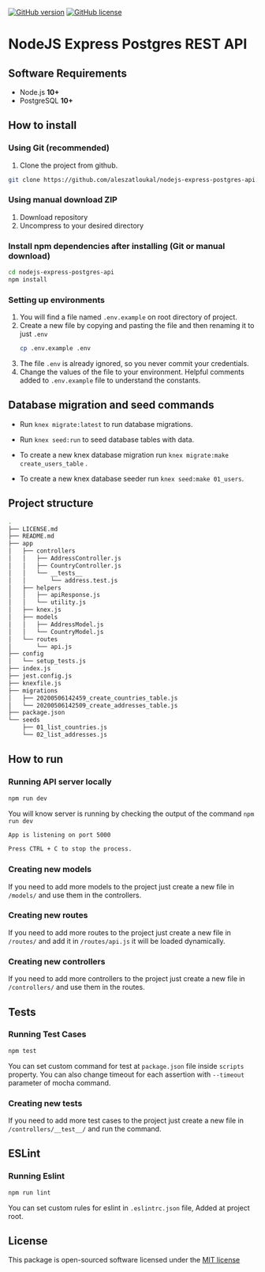 [![GitHub version](https://badge.fury.io/gh/aleszatloukal%2Fnodejs-express-postgres-api.svg)](https://badge.fury.io/gh/aleszatloukal%2Fnodejs-express-postgres-api)
[![GitHub license](https://img.shields.io/badge/license-MIT-blue.svg)](https://raw.githubusercontent.com/aleszatloukal/nodejs-express-postgres-api/master/LICENSE.md)

# NodeJS Express Postgres REST API

## Software Requirements

-   Node.js **10+**
-   PostgreSQL **10+**


## How to install

### Using Git (recommended)

1.  Clone the project from github.

```bash
git clone https://github.com/aleszatloukal/nodejs-express-postgres-api.git ./nodejs-express-postgres-api
```

### Using manual download ZIP

1.  Download repository
2.  Uncompress to your desired directory

### Install npm dependencies after installing (Git or manual download)

```bash
cd nodejs-express-postgres-api
npm install
```

### Setting up environments

1.  You will find a file named `.env.example` on root directory of project.
2.  Create a new file by copying and pasting the file and then renaming it to just `.env`
    ```bash
    cp .env.example .env
    ```
3.  The file `.env` is already ignored, so you never commit your credentials.
4.  Change the values of the file to your environment. Helpful comments added to `.env.example` file to understand the constants.

## Database migration and seed commands

- Run `knex migrate:latest` to run database migrations.

- Run `knex seed:run` to seed database tables with data.

- To create a new knex database migration run `knex migrate:make create_users_table` .

- To create a new knex database seeder run `knex seed:make 01_users`.

## Project  structure

```sh
.
├── LICENSE.md
├── README.md
├── app
│   ├── controllers
│   │   ├── AddressController.js
│   │   ├── CountryController.js
│   │   └── __tests__
│   │       └── address.test.js
│   ├── helpers
│   │   ├── apiResponse.js
│   │   └── utility.js
│   ├── knex.js
│   ├── models
│   │   ├── AddressModel.js
│   │   └── CountryModel.js
│   └── routes
│       └── api.js
├── config
│   └── setup_tests.js
├── index.js
├── jest.config.js
├── knexfile.js
├── migrations
│   ├── 20200506142459_create_countries_table.js
│   └── 20200506142509_create_addresses_table.js
├── package.json
└── seeds
    ├── 01_list_countries.js
    └── 02_list_addresses.js
```
## How to run

### Running API server locally

```bash
npm run dev
```

You will know server is running by checking the output of the command `npm run dev`

```bash
App is listening on port 5000

Press CTRL + C to stop the process.
```

### Creating new models

If you need to add more models to the project just create a new file in `/models/` and use them in the controllers.

### Creating new routes

If you need to add more routes to the project just create a new file in `/routes/` and add it in `/routes/api.js` it will be loaded dynamically.

### Creating new controllers

If you need to add more controllers to the project just create a new file in `/controllers/` and use them in the routes.

## Tests

### Running  Test Cases

```bash
npm test
```

You can set custom command for test at `package.json` file inside `scripts` property. You can also change timeout for each assertion with `--timeout` parameter of mocha command.

### Creating new tests

If you need to add more test cases to the project just create a new file in `/controllers/__test__/` and run the command.

## ESLint

### Running  Eslint

```bash
npm run lint
```

You can set custom rules for eslint in `.eslintrc.json` file, Added at project root.

## License
This package is open-sourced software licensed under the [MIT license](http://opensource.org/licenses/MIT)